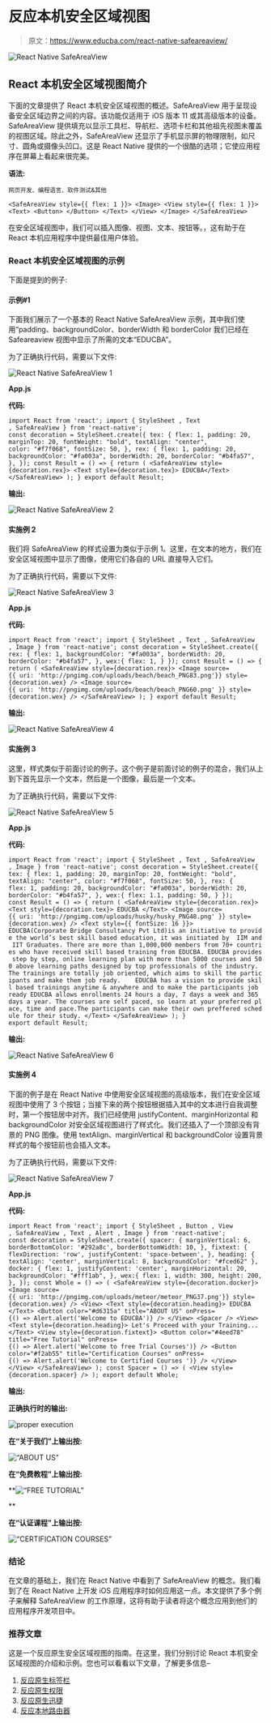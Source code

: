 # 反应本机安全区域视图

> 原文：<https://www.educba.com/react-native-safeareaview/>

![React Native SafeAreaView](img/c1a9a50794316c214de3218bffe676f7.png)



## React 本机安全区域视图简介

下面的文章提供了 React 本机安全区域视图的概述。SafeAreaView 用于呈现设备安全区域边界之间的内容。该功能仅适用于 iOS 版本 11 或其高级版本的设备。SafeAreaView 提供填充以显示工具栏、导航栏、选项卡栏和其他祖先视图未覆盖的视图区域。除此之外，SafeAreaView 还显示了手机显示屏的物理限制，如尺寸、圆角或摄像头凹口。这是 React Native 提供的一个很酷的选项；它使应用程序在屏幕上看起来很完美。

**语法:**

<small>网页开发、编程语言、软件测试&其他</small>

`<SafeAreaView style={{ flex: 1 }}>
<Image>
<View style={{ flex: 1 }}>
<Text>
<Button>
</Button>
</Text>
</View>
</Image>
</SafeAreaView>`

在安全区域视图中，我们可以插入图像、视图、文本、按钮等。，这有助于在 React 本机应用程序中提供最佳用户体验。

### React 本机安全区域视图的示例

下面是提到的例子:

#### 示例#1

下面我们展示了一个基本的 React Native SafeAreaView 示例，其中我们使用“padding、backgroundColor、borderWidth 和 borderColor 我们已经在 Safeareaview 视图中显示了所需的文本“EDUCBA”。

为了正确执行代码，需要以下文件:

![React Native SafeAreaView 1](img/86015a96bb69b8a2713b66625d6a6edc.png)



**App.js**

**代码:**

`import React from 'react';
import { StyleSheet
, Text
, SafeAreaView } from 'react-native';
const decoration = StyleSheet.create({
tex: {
flex: 1,
padding: 20,
marginTop: 20,
fontWeight: "bold",
textAlign: "center",
color: "#f7f068",
fontSize: 50,
},
rex: {
flex: 1,
padding: 20,
backgroundColor: "#fa003a",
borderWidth: 20,
borderColor: "#b4fa57",
},
});
const Result = () => {
return (
<SafeAreaView style={decoration.rex}>
<Text style={decoration.tex}>
EDUCBA</Text>
</SafeAreaView>
);
}
export default Result;`

**输出:**

![React Native SafeAreaView 2](img/f730eb2a22bf18e750783374809ee0fa.png)



#### 实施例 2

我们将 SafeAreaView 的样式设置为类似于示例 1。这里，在文本的地方，我们在安全区域视图中显示了图像，使用它们各自的 URL 直接导入它们。

为了正确执行代码，需要以下文件:

![React Native SafeAreaView 3](img/79103b55f0d04fd539d99fb5e9c78c3b.png)



**App.js**

**代码:**

`import React from 'react';
import { StyleSheet
, Text
, SafeAreaView
, Image } from 'react-native';
const decoration = StyleSheet.create({
rex: {
flex: 1,
backgroundColor: "#fa003a",
borderWidth: 20,
borderColor: "#b4fa57",
},
wex:{
flex: 1,
}
});
const Result = () => {
return (
<SafeAreaView style={decoration.rex}>
<Image
source={{ uri: 'http://pngimg.com/uploads/beach/beach_PNG83.png'}}
style={decoration.wex}
/>
<Image
source={{ uri: 'http://pngimg.com/uploads/beach/beach_PNG60.png' }}
style={decoration.wex}
/>
</SafeAreaView>
);
}
export default Result;`

**输出:**

![React Native SafeAreaView 4](img/adf448721a71f365afbbb0a8260bab1d.png)



#### 实施例 3

这里，样式类似于前面讨论的例子。这个例子是前面讨论的例子的混合，我们从上到下首先显示一个文本，然后是一个图像，最后是一个文本。

为了正确执行代码，需要以下文件:

![React Native SafeAreaView 5](img/a45144ace47c65534a162ec47e46e1c0.png)



**App.js**

**代码:**

`import React from 'react';
import { StyleSheet
, Text
, SafeAreaView
, Image } from 'react-native';
const decoration = StyleSheet.create({
tex: {
flex: 1,
padding: 20,
marginTop: 20,
fontWeight: "bold",
textAlign: "center",
color: "#f7f068",
fontSize: 50,
},
rex: {
flex: 1,
padding: 20,
backgroundColor: "#fa003a",
borderWidth: 20,
borderColor: "#b4fa57",
},
wex:{
flex: 1.1,
padding: 50,
}
});
const Result = () => {
return (
<SafeAreaView style={decoration.rex}>
<Text style={decoration.tex}>
EDUCBA
</Text>
<Image
source={{ uri: 'http://pngimg.com/uploads/husky/husky_PNG48.png' }}
style={decoration.wex}
/>
<Text style={{ fontSize: 16 }}>
EDUCBA(Corporate Bridge Consultancy Pvt Ltd)is an initiative to provide the world’s best skill based education, it was initiated by  IIM and IIT Graduates. There are more than 1,000,000 members from 70+ countries who have received skill based training from EDUCBA. EDUCBA provides step by step, online learning plan with more than 5000 courses and 500 above learning paths designed by top professionals of the industry. The trainings are totally job oriented, which aims to skill the participants and make them job ready.    EDUCBA has a vision to provide skill based trainings anytime & anywhere and to make the participants job ready EDUCBA allows enrollments 24 hours a day, 7 days a week and 365 days a year. The courses are self paced, so learn at your preferred place, time and pace.The participants can make their own preffered schedule for their study.
</Text>
</SafeAreaView>
);
}
export default Result;`

**输出:**

![React Native SafeAreaView 6](img/a2d11771645ec8fc05b6fed98f7abd1b.png)



#### 实施例 4

下面的例子是在 React Native 中使用安全区域视图的高级版本，我们在安全区域视图中使用了 3 个按钮；当接下来的两个按钮根据插入其中的文本进行自我调整时，第一个按钮居中对齐。我们已经使用 justifyContent、marginHorizontal 和 backgroundColor 对安全区域视图进行了样式化。我们还插入了一个顶部没有背景的 PNG 图像。使用 textAlign、marginVertical 和 backgroundColor 设置背景样式的每个按钮前也会插入文本。

为了正确执行代码，需要以下文件:

![React Native SafeAreaView 7](img/8d37e8ff103e0d8581453aaf99299fd2.png)



**App.js**

**代码:**

`import React from 'react';
import { StyleSheet
, Button
, View
, SafeAreaView
, Text
, Alert
, Image } from 'react-native';
const decoration = StyleSheet.create({
spacer: {
marginVertical: 6,
borderBottomColor: '#292a8c',
borderBottomWidth: 10,
},
fixtext: {
flexDirection: 'row',
justifyContent: 'space-between',
},
heading: {
textAlign: 'center',
marginVertical: 8,
backgroundColor: "#fced62"
},
docker: {
flex: 1,
justifyContent: 'center',
marginHorizontal: 20,
backgroundColor: "#fff1ab",
},
wex:{
flex: 1,
width: 300,
height: 200,
},
});
const Whole = () => (
<SafeAreaView style={decoration.docker}>
<Image
source={{ uri: 'http://pngimg.com/uploads/meteor/meteor_PNG37.png'}}
style={decoration.wex}
/>
<View>
<Text style={decoration.heading}>
EDUCBA
</Text>
<Button
color="#d6315a"
title="ABOUT US"
onPress={() => Alert.alert('Welcome to EDUCBA')}
/>
</View>
<Spacer />
<View>
<Text style={decoration.heading}>
Let's Proceed with your Training...
</Text>
<View style={decoration.fixtext}>
<Button
color="#4eed78"
title="Free Tutorial"
onPress={() => Alert.alert('Welcome to free Trial Courses')}
/>
<Button
color="#f2ab55"
title="Certification Courses"
onPress={() => Alert.alert('Welcome to Certified Courses ')}
/>
</View>
</View>
</SafeAreaView>
);
const Spacer = () => (
<View style={decoration.spacer} />
);
export default Whole;`

**输出:**

**正确执行时的输出:**

![proper execution](img/63ae76c2dd868a451ab6acfefa9ef687.png)



**在“关于我们”上输出按:**

![“ABOUT US”](img/4dae9025ecbb2976c4274f0d06b686f1.png)



**在“免费教程”上输出按:**

**![“FREE TUTORIAL”](img/25aa8418a619c186ec588de0bc30f89a.png)

** 

**在“认证课程”上输出按:**

![“CERTIFICATION COURSES”](img/c594d023ea67082af0932fe730dc4700.png)



### 结论

在文章的基础上，我们在 React Native 中看到了 SafeAreaView 的概念。我们看到了在 React Native 上开发 iOS 应用程序时如何应用这一点。本文提供了多个例子来解释 SafeAreaView 的工作原理，这将有助于读者将这个概念应用到他们的应用程序开发项目中。

### 推荐文章

这是一个反应原生安全区域视图的指南。在这里，我们分别讨论 React 本机安全区域视图的介绍和示例。您也可以看看以下文章，了解更多信息–

1.  [反应原生标签栏](https://www.educba.com/react-native-tab-bar/)
2.  [反应原生权限](https://www.educba.com/react-native-permissions/)
3.  [反应原生迅捷](https://www.educba.com/react-native-swift/)
4.  [反应本地路由器](https://www.educba.com/react-native-router/)





